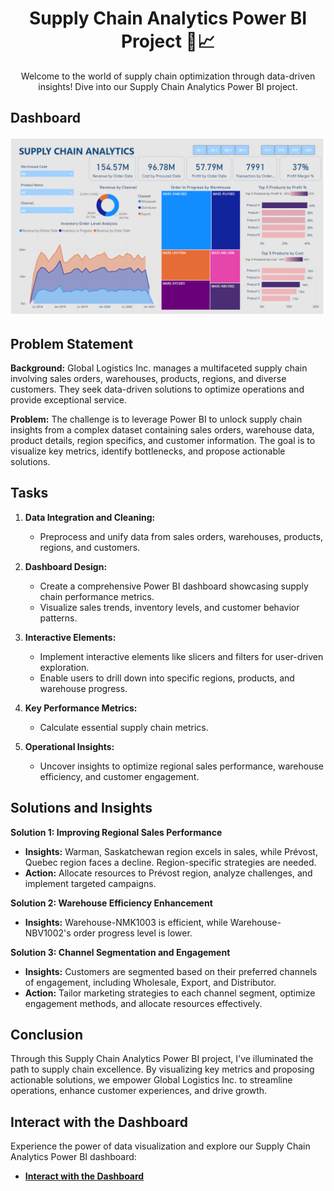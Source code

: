 <!-- Project Title -->
<h1 align="center">Supply Chain Analytics Power BI Project 🚚📈</h1>

<!-- Background -->
<p align="center">
  Welcome to the world of supply chain optimization through data-driven insights! Dive into our Supply Chain Analytics Power BI project.
</p>

## Dashboard
![Home](https://github.com/leo7736/Power_BI_Project/blob/main/Supply%20Chain%20Analytics/sc.png)

<!-- Problem Statement -->
## Problem Statement

**Background:** Global Logistics Inc. manages a multifaceted supply chain involving sales orders, warehouses, products, regions, and diverse customers. They seek data-driven solutions to optimize operations and provide exceptional service.

**Problem:** The challenge is to leverage Power BI to unlock supply chain insights from a complex dataset containing sales orders, warehouse data, product details, region specifics, and customer information. The goal is to visualize key metrics, identify bottlenecks, and propose actionable solutions.

<!-- Tasks -->
## Tasks

1. **Data Integration and Cleaning:**
   - Preprocess and unify data from sales orders, warehouses, products, regions, and customers.
   

2. **Dashboard Design:**
   - Create a comprehensive Power BI dashboard showcasing supply chain performance metrics.
   - Visualize sales trends, inventory levels, and customer behavior patterns.

3. **Interactive Elements:**
   - Implement interactive elements like slicers and filters for user-driven exploration.
   - Enable users to drill down into specific regions, products, and warehouse progress.

4. **Key Performance Metrics:**
   - Calculate essential supply chain metrics.

5. **Operational Insights:**
   - Uncover insights to optimize regional sales performance, warehouse efficiency, and customer engagement.


<!-- Solutions and Insights -->
## Solutions and Insights

**Solution 1: Improving Regional Sales Performance**
- **Insights:** Warman, Saskatchewan region excels in sales, while Prévost, Quebec region faces a decline. Region-specific strategies are needed.
- **Action:** Allocate resources to Prévost region, analyze challenges, and implement targeted campaigns.

**Solution 2: Warehouse Efficiency Enhancement**
- **Insights:** Warehouse-NMK1003 is efficient, while Warehouse-NBV1002's order progress level is lower.

**Solution 3: Channel Segmentation and Engagement**
- **Insights:** Customers are segmented based on their preferred channels of engagement, including Wholesale, Export, and Distributor.
- **Action:** Tailor marketing strategies to each channel segment, optimize engagement methods, and allocate resources effectively.


<!-- Conclusion -->
## Conclusion

Through this Supply Chain Analytics Power BI project, I've illuminated the path to supply chain excellence. By visualizing key metrics and proposing actionable solutions, we empower Global Logistics Inc. to streamline operations, enhance customer experiences, and drive growth.


<!-- Interact with the Dashboard -->
## Interact with the Dashboard

Experience the power of data visualization and explore our Supply Chain Analytics Power BI dashboard:
- **[Interact with the Dashboard](https://www.novypro.com/project/supply-chain-analytics-power-bi-5)**
